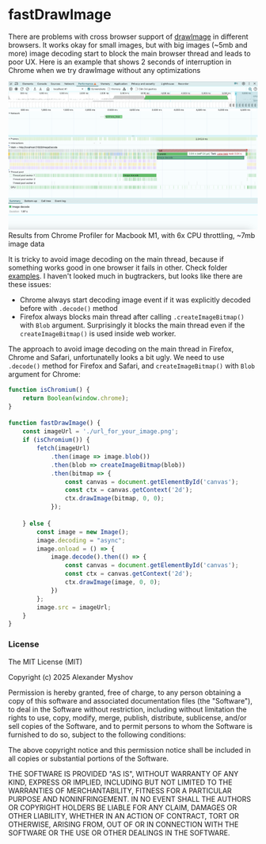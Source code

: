 # fastDrawImage

There are problems with cross browser support of [drawImage](https://developer.mozilla.org/en-US/docs/Web/API/CanvasRenderingContext2D/drawImage) in different browsers. It works okay for small images, but with big images (~5mb and more) image decoding start to block the main browser thread and leads to poor UX. Here is an example that shows 2 seconds of interruption in Chrome when we try drawImage without any optimizations

<img src="./longImageDecodeTask.png">
Results from Chrome Profiler for Macbook M1, with 6x CPU throttling, ~7mb image data

It is tricky to avoid image decoding on the main thread, because if something works good in one browser it fails in other. Check folder [examples](./examples). I haven't looked much in bugtrackers, but looks like there are these issues:
- Chrome always start decoding image event if it was explicitly decoded before with `.decode()` method
- Firefox always blocks main thread after calling `.createImageBitmap()` with `Blob` argument. Surprisingly it blocks the main thread even if the `createImageBitmap()` is used inside web worker.

The approach to avoid image decoding on the main thread in Firefox, Chrome and Safari, unfortunatelly looks a bit ugly. We need to use `.decode()` method for Firefox and Safari, and `createImageBitmap()` with `Blob` argument for Chrome:

```js
function isChromium() {
    return Boolean(window.chrome);
}

function fastDrawImage() {
    const imageUrl = './url_for_your_image.png';
    if (isChromium()) {
        fetch(imageUrl)
            .then(image => image.blob())
            .then(blob => createImageBitmap(blob))
            .then(bitmap => {
                const canvas = document.getElementById('canvas');
                const ctx = canvas.getContext('2d');
                ctx.drawImage(bitmap, 0, 0);
            });

    } else {
        const image = new Image();
        image.decoding = "async";
        image.onload = () => {
            image.decode().then(() => {
                const canvas = document.getElementById('canvas');
                const ctx = canvas.getContext('2d');
                ctx.drawImage(image, 0, 0);
            })
        };
        image.src = imageUrl;
    }
}
```

### License

The MIT License (MIT)

Copyright (c) 2025 Alexander Myshov

Permission is hereby granted, free of charge, to any person obtaining a copy of this software and associated documentation files (the "Software"), to deal in the Software without restriction, including without limitation the rights to use, copy, modify, merge, publish, distribute, sublicense, and/or sell copies of the Software, and to permit persons to whom the Software is furnished to do so, subject to the following conditions:

The above copyright notice and this permission notice shall be included in all copies or substantial portions of the Software.

THE SOFTWARE IS PROVIDED "AS IS", WITHOUT WARRANTY OF ANY KIND, EXPRESS OR IMPLIED, INCLUDING BUT NOT LIMITED TO THE WARRANTIES OF MERCHANTABILITY, FITNESS FOR A PARTICULAR PURPOSE AND NONINFRINGEMENT. IN NO EVENT SHALL THE AUTHORS OR COPYRIGHT HOLDERS BE LIABLE FOR ANY CLAIM, DAMAGES OR OTHER LIABILITY, WHETHER IN AN ACTION OF CONTRACT, TORT OR OTHERWISE, ARISING FROM, OUT OF OR IN CONNECTION WITH THE SOFTWARE OR THE USE OR OTHER DEALINGS IN THE SOFTWARE.
